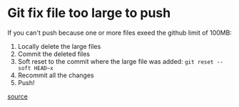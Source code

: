 # Git fix file too large to push

If you can't push because one or more files exeed the github limit of 100MB:

1. Locally delete the large files
2. Commit the deleted files
3. Soft reset to the commit where the large file was added: `git reset --soft HEAD~x`
4. Recommit all the changes
5. Push!

[source](https://stackoverflow.com/questions/19573031/cant-push-to-github-because-of-large-file-which-i-already-deleted)
